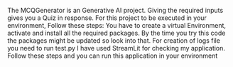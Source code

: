 The MCQGenerator is an Generative AI project. Giving the required inputs gives you a Quiz in response.
For this project to be executed in your environment, Follow these steps:
You have to create a virtual Environment, activate and install all the required packages.
By the time you try this code the packages might be updated so look into that.
For creation of logs file you need to run test.py
I have used StreamLit for checking my application.
Follow these steps and you can run this application in your environment